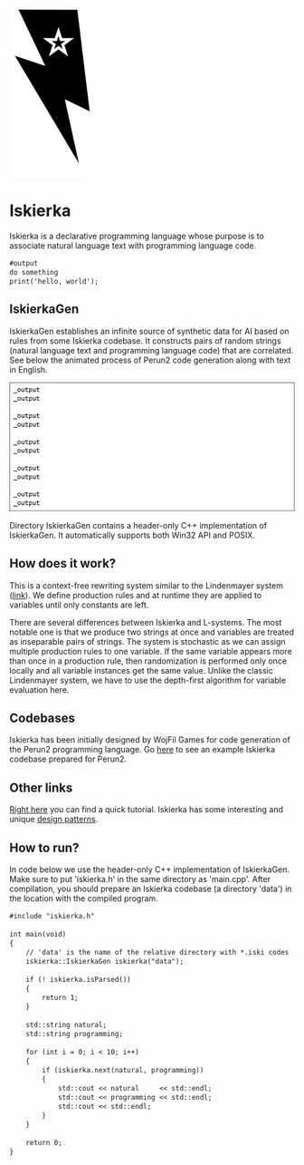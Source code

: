 
![Logo](iskierkaLogo.png)

# Iskierka

Iskierka is a declarative programming language whose purpose is to associate natural language text with programming language code.

```
#output
do something
print('hello, world');
```

## IskierkaGen

IskierkaGen establishes an infinite source of synthetic data for AI based on rules from some Iskierka codebase.
It constructs pairs of random strings (natural language text and programming language code) that are correlated.
See below the animated process of Perun2 code generation along with text in English.

![Codegen example](perun2gen.gif)

Directory IskierkaGen contains a header-only C++ implementation of IskierkaGen. It automatically supports both Win32 API and POSIX.

## How does it work?

This is a context-free rewriting system similar to the Lindenmayer system ([link](https://en.wikipedia.org/wiki/L-system)). We define production rules and at runtime they are applied to variables until only constants are left. 

There are several differences between Iskierka and L-systems. The most notable one is that we produce two strings at once and variables are treated as inseparable pairs of strings. The system is stochastic as we can assign multiple production rules to one variable. If the same variable appears more than once in a production rule, then randomization is performed only once locally and all variable instances get the same value. Unlike the classic Lindenmayer system, we have to use the depth-first algorithm for variable evaluation here.

## Codebases

Iskierka has been initially designed by WojFil Games for code generation of the Perun2 programming language.
Go [here](https://github.com/wojfil/perun2-iskierka) to see an example Iskierka codebase prepared for Perun2.

## Other links

[Right here](TUTORIAL.md) you can find a quick tutorial.
Iskierka has some interesting and unique [design patterns](TERMINOLOGY.md).

## How to run?

In code below we use the header-only C++ implementation of IskierkaGen.
Make sure to put 'iskierka.h' in the same directory as 'main.cpp'.
After compilation, you should prepare an Iskierka codebase (a directory 'data') in the location with the compiled program.

```
#include "iskierka.h"

int main(void)
{
    // 'data' is the name of the relative directory with *.iski codes
    iskierka::IskierkaGen iskierka("data");

    if (! iskierka.isParsed())
    {
        return 1;
    }

    std::string natural;
    std::string programming;

    for (int i = 0; i < 10; i++)
    {
        if (iskierka.next(natural, programming))
        {
            std::cout << natural     << std::endl;
            std::cout << programming << std::endl;
            std::cout << std::endl;
        }
    }

    return 0;
}
```
